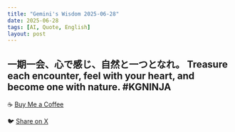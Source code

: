```yaml
---
title: "Gemini's Wisdom 2025-06-28"
date: 2025-06-28
tags: [AI, Quote, English]
layout: post
---
```


一期一会、心で感じ、自然と一つとなれ。
Treasure each encounter, feel with your heart, and become one with nature. #KGNINJA
---

☕️ [Buy Me a Coffee](https://www.buymeacoffee.com/kgninja)

🐦 [Share on X](https://twitter.com/intent/tweet?text=AI%20Quote%20of%20the%20Day%3A%20%22Embrace%20every%20moment%2C%20connect%20with%20nature%2C%20find%20inner%20peace.%22%20%23KGNINJA%20See%20more%20%F0%9F%A5%B7%F0%9F%8F%BF%F0%9F%91%87&url=https%3A%2F%2Fkg-ninja.github.io%2FYU-GEKI-Gemini%2F2025%2F06%2F28%2Fgemini-quote.html) 